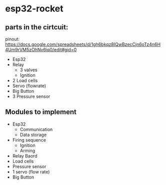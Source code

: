 # esp32-rocket

## parts in the cirtcuit:
pinout: https://docs.google.com/spreadsheets/d/1gh6bkqz8IQwBzecCjn6oTz4n6H4Um9rVM5zOhNv6iq0/edit#gid=0

- Esp32
- Relay 
    - 3 valves
    - Ignition 
- 2 Load cells
- Servo (flowrate)
- Big Button
- 3 Pressure sensor

## Modules to implement
- Esp32 
    - Communication
    - Data storage
- Firing sequence
    - Ignition 
    - Arming
- Relay Baord
- Load cells
- Pressure sensor
- 1 servo (flow rate)
- Big Button

